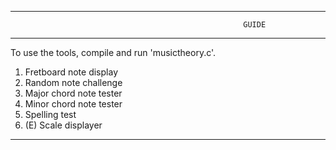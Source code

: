 -----------------------------------------------------------------------------------------------------------------------------
                                                        GUIDE
-----------------------------------------------------------------------------------------------------------------------------
To use the tools, compile and run 'musictheory.c'.
1) Fretboard note display
2) Random note challenge
3) Major chord note tester
4) Minor chord note tester
5) Spelling test
6) (E) Scale displayer
-----------------------------------------------------------------------------------------------------------------------------
